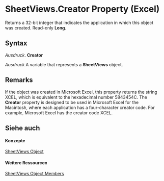 
# SheetViews.Creator Property (Excel)

Returns a 32-bit integer that indicates the application in which this object was created. Read-only  **Long**.


## Syntax

 _Ausdruck_. **Creator**

 _Ausdruck_ A variable that represents a **SheetViews** object.


## Remarks

If the object was created in Microsoft Excel, this property returns the string XCEL, which is equivalent to the hexadecimal number 5843454C. The  **Creator** property is designed to be used in Microsoft Excel for the Macintosh, where each application has a four-character creator code. For example, Microsoft Excel has the creator code XCEL.


## Siehe auch


#### Konzepte


[SheetViews Object](954e22cf-1142-40ae-039b-09110d833bfc.md)
#### Weitere Ressourcen


[SheetViews Object Members](http://msdn.microsoft.com/library/32e6ff70-b998-f316-e075-88b8f0421c0d%28Office.15%29.aspx)